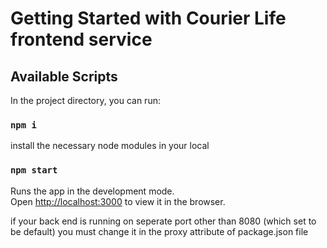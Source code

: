 # Getting Started with Courier Life frontend service

## Available Scripts

In the project directory, you can run:

### `npm i`

install the necessary node modules in your local

### `npm start`

Runs the app in the development mode.\
Open [http://localhost:3000](http://localhost:3000) to view it in the browser.

if your back end is running on seperate port other than 8080 (which set to be default) you must change it in the proxy attribute of package.json file  